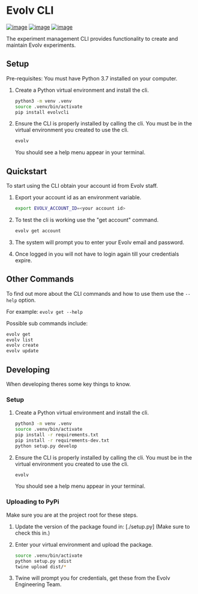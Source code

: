Evolv CLI
====================================

[![image](https://img.shields.io/pypi/v/evolvcli.svg)](https://pypi.org/project/evolvcli/)
[![image](https://img.shields.io/pypi/l/evolvcli.svg)](https://pypi.org/project/evolvcli/)
[![image](https://img.shields.io/pypi/pyversions/evolvcli.svg)](https://pypi.org/project/evolvcli/)

The experiment management CLI provides functionality to create and maintain Evolv experiments.

## Setup

Pre-requisites: You must have Python 3.7 installed on your computer.

1. Create a Python virtual environment and install the cli.
    ```bash
    python3 -m venv .venv
    source .venv/bin/activate
    pip install evolvcli
    ```
    
2. Ensure the CLI is properly installed by calling the cli. You must be in the virtual environment
   you created to use the cli. 
    ```bash
    evolv
    ```
    You should see a help menu appear in your terminal.

## Quickstart

To start using the CLI obtain your account id from Evolv staff.

1. Export your account id as an environment variable.

    ```bash
    export EVOLV_ACCOUNT_ID=<your account id>
    ```
    
2. To test the cli is working use the "get account" command.

    ```bash
    evolv get account
    ```
    
3. The system will prompt you to enter your Evolv email and password.

4. Once logged in you will not have to login again till your credentials expire.

## Other Commands

To find out more about the CLI commands and how to use them use the `--help` option.

For example: `evolv get --help`

Possible sub commands include:

```bash
evolv get
evolv list
evolv create
evolv update
```

## Developing

When developing theres some key things to know. 

### Setup

1. Create a Python virtual environment and install the cli.
    ```bash
    python3 -m venv .venv
    source .venv/bin/activate
    pip install -r requirements.txt
    pip install -r requirements-dev.txt
    python setup.py develop
    ```
    
2. Ensure the CLI is properly installed by calling the cli. You must be in the virtual environment
   you created to use the cli. 
    ```bash
    evolv
    ```
    You should see a help menu appear in your terminal.
    
### Uploading to PyPi

Make sure you are at the project root for these steps.

1. Update the version of the package found in: [./setup.py] (Make sure to check this in.)

2. Enter your virtual environment and upload the package.
    ```bash
    source .venv/bin/activate
    python setup.py sdist
    twine upload dist/*
    ```
 
3. Twine will prompt you for credentials, get these from the Evolv Engineering Team.
